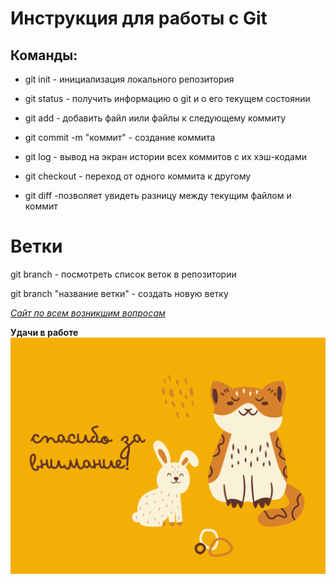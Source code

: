 # Инструкция для работы с Git
## Команды:
* git init - инициализация локального репозитория
+ git status - получить информацию о git и о его текущем состоянии

+ git add - добавить файл иили файлы к следующему коммиту
* git commit -m "коммит" - создание коммита

* git log - вывод на экран истории всех коммитов с их хэш-кодами
+ git checkout - переход от одного коммита к другому

+ git diff -позволяет увидеть разницу между текущим файлом и коммит

# Ветки
git branch - посмотреть список веток в репозитории

git branch "название ветки" - создать новую ветку


[*Сайт по всем возникшим вопросам*](https://git-scm.com/)

**Удачи в работе**![Alt text](image.png)